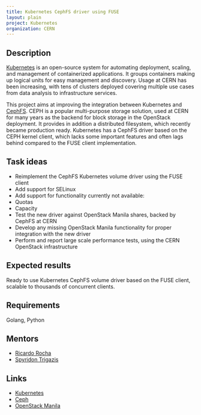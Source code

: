 ```yaml
---
title: Kubernetes CephFS driver using FUSE
layout: plain
project: Kubernetes
organization: CERN
---
```


## Description

[Kubernetes](http://kubernetes.io) is an open-source system for automating deployment, scaling, and management of containerized applications. It groups containers making up logical units for easy management and discovery. Usage at CERN has been increasing, with tens of clusters deployed covering multiple use cases from data analysis to infrastructure services.

This project aims at improving the integration between Kubernetes and [CephFS](http://ceph.com). CEPH is a popular multi-purpose storage solution, used at CERN for many years as the backend for block storage in the OpenStack deployment. It provides in addition a distributed filesystem, which recently became production ready. Kubernetes has a CephFS driver based on the CEPH kernel client, which lacks some important features and often lags behind compared to the FUSE client implementation.

## Task ideas

 * Reimplement the CephFS Kubernetes volume driver using the FUSE client
 * Add support for SELinux
 * Add support for functionality currently not available:
  * Quotas
  * Capacity
 * Test the new driver against OpenStack Manila shares, backed by CephFS at CERN
 * Develop any missing OpenStack Manila functionality for proper integration with the new driver
 * Perform and report large scale performance tests, using the CERN OpenStack infrastructure

## Expected results

Ready to use Kubernetes CephFS volume driver based on the FUSE client, scalable to thousands of concurrent clients.

## Requirements

Golang, Python

## Mentors 
  * [Ricardo Rocha](mailto:ricardo.rocha@cern.ch)
  * [Spyridon Trigazis](mailto:spyridon.trigazis@cern.ch)

## Links
  * [Kubernetes](http://kubernetes.io)
  * [Ceph](https://ceph.com)
  * [OpenStack Manila](https://wiki.openstack.org/wiki/Manila)

